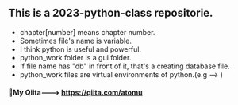 ## This is a 2023-python-class repositorie.
- chapter[number] means chapter number.
- Sometimes file's name is variable.
- I think python is useful and powerful.
- python_work folder is a gui folder.
- If file name has "db" in front of it, that's a creating database file.
- python_work files are virtual environments of python.(e.g --> )
#### 🥞My Qiita---> https://qiita.com/atomu

